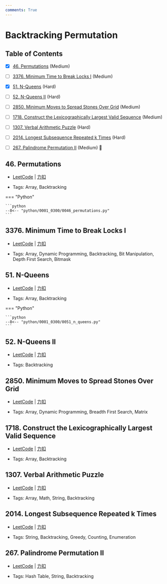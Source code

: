 ```yaml
---
comments: True
---
```


# Backtracking Permutation

## Table of Contents

- [x] [46. Permutations](#46-permutations) (Medium)
- [ ] [3376. Minimum Time to Break Locks I](#3376-minimum-time-to-break-locks-i) (Medium)
- [x] [51. N-Queens](#51-n-queens) (Hard)
- [ ] [52. N-Queens II](#52-n-queens-ii) (Hard)
- [ ] [2850. Minimum Moves to Spread Stones Over Grid](#2850-minimum-moves-to-spread-stones-over-grid) (Medium)
- [ ] [1718. Construct the Lexicographically Largest Valid Sequence](#1718-construct-the-lexicographically-largest-valid-sequence) (Medium)
- [ ] [1307. Verbal Arithmetic Puzzle](#1307-verbal-arithmetic-puzzle) (Hard)
- [ ] [2014. Longest Subsequence Repeated k Times](#2014-longest-subsequence-repeated-k-times) (Hard)
- [ ] [267. Palindrome Permutation II](#267-palindrome-permutation-ii) (Medium) 👑


## 46. Permutations

-    [LeetCode](https://leetcode.com/problems/permutations/) | [力扣](https://leetcode.cn/problems/permutations/)

-   Tags: Array, Backtracking

=== "Python"

    ```python
    --8<-- "python/0001_0300/0046_permutations.py"
    ```



## 3376. Minimum Time to Break Locks I

-    [LeetCode](https://leetcode.com/problems/minimum-time-to-break-locks-i/) | [力扣](https://leetcode.cn/problems/minimum-time-to-break-locks-i/)

-   Tags: Array, Dynamic Programming, Backtracking, Bit Manipulation, Depth First Search, Bitmask



## 51. N-Queens

-    [LeetCode](https://leetcode.com/problems/n-queens/) | [力扣](https://leetcode.cn/problems/n-queens/)

-   Tags: Array, Backtracking

=== "Python"

    ```python
    --8<-- "python/0001_0300/0051_n_queens.py"
    ```



## 52. N-Queens II

-    [LeetCode](https://leetcode.com/problems/n-queens-ii/) | [力扣](https://leetcode.cn/problems/n-queens-ii/)

-   Tags: Backtracking



## 2850. Minimum Moves to Spread Stones Over Grid

-    [LeetCode](https://leetcode.com/problems/minimum-moves-to-spread-stones-over-grid/) | [力扣](https://leetcode.cn/problems/minimum-moves-to-spread-stones-over-grid/)

-   Tags: Array, Dynamic Programming, Breadth First Search, Matrix



## 1718. Construct the Lexicographically Largest Valid Sequence

-    [LeetCode](https://leetcode.com/problems/construct-the-lexicographically-largest-valid-sequence/) | [力扣](https://leetcode.cn/problems/construct-the-lexicographically-largest-valid-sequence/)

-   Tags: Array, Backtracking



## 1307. Verbal Arithmetic Puzzle

-    [LeetCode](https://leetcode.com/problems/verbal-arithmetic-puzzle/) | [力扣](https://leetcode.cn/problems/verbal-arithmetic-puzzle/)

-   Tags: Array, Math, String, Backtracking



## 2014. Longest Subsequence Repeated k Times

-    [LeetCode](https://leetcode.com/problems/longest-subsequence-repeated-k-times/) | [力扣](https://leetcode.cn/problems/longest-subsequence-repeated-k-times/)

-   Tags: String, Backtracking, Greedy, Counting, Enumeration



## 267. Palindrome Permutation II

-    [LeetCode](https://leetcode.com/problems/palindrome-permutation-ii/) | [力扣](https://leetcode.cn/problems/palindrome-permutation-ii/)

-   Tags: Hash Table, String, Backtracking



